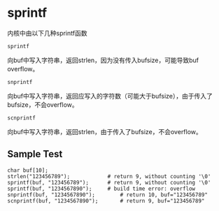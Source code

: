 # sprintf

内核中由以下几种sprintf函数

`sprintf`

向buf中写入字符串，返回strlen，因为没有传入bufsize，可能导致buf overflow。

`snprintf`

向buf中写入字符串，返回应写入的字符数（可能大于bufsize），由于传入了bufsize，不会overflow。

`scnprintf`

向buf中写入字符串，返回strlen，由于传入了bufsize，不会overflow。

## Sample Test

```
char buf[10];
strlen("123456789");			# return 9, without counting '\0'
sprintf(buf, "123456789");		# return 9, without counting '\0'
sprintf(buf, "1234567890");		# build time error: overflow
snprintf(buf, "1234567890");		# return 10, buf="123456789"
scnprintf(buf, "1234567890");		# return 9, buf="123456789"
```